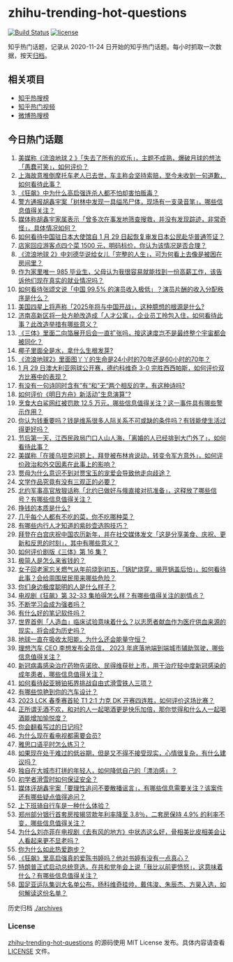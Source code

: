 # zhihu-trending-hot-questions

[![Build Status](https://github.com/justjavac/zhihu-trending-hot-questions/workflows/ci/badge.svg?branch=master)](https://github.com/justjavac/zhihu-trending-hot-questions/actions)
[![license](https://img.shields.io/github/license/justjavac/zhihu-trending-hot-questions)](https://github.com/justjavac/zhihu-trending-hot-questions/blob/master/LICENSE)

知乎热门话题，记录从 2020-11-24
日开始的知乎热门话题。每小时抓取一次数据，按天[归档](./archives)。

## 相关项目

- [知乎热搜榜](https://github.com/justjavac/zhihu-trending-top-search)
- [知乎热门视频](https://github.com/justjavac/zhihu-trending-hot-video)
- [微博热搜榜](https://github.com/justjavac/weibo-trending-hot-search)

## 今日热门话题

<!-- BEGIN -->
<!-- 最后更新时间 Mon Jan 30 2023 04:16:51 GMT+0800 (China Standard Time) -->

1. [美媒称《流浪地球 2 》「失去了所有的欢乐」，主题不成熟，爆破月球的想法「愚蠢可笑」，如何评价？](https://www.zhihu.com/question/580981292)
1. [上海故意推倒摩托车老人已去世，车主称会坚持索赔，至今未收到一句道歉，如何看待此事？](https://www.zhihu.com/question/581042105)
1. [《狂飙》中为什么高启强连杀人都不怕却害怕贩毒？](https://www.zhihu.com/question/580760712)
1. [警方通报胡鑫宇案「树林中发现一具缢吊尸体，现场有一支录音笔」，哪些信息值得关注？](https://www.zhihu.com/question/581078795)
1. [媒体称胡鑫宇家属表示「曾多次在事发地筛查搜救，并没有发现踪迹，非常奇怪」，具体情况如何？](https://www.zhihu.com/question/581127274)
1. [如何看待中国驻日本大使馆自 1 月 29 日起恢复审发日本公民赴华普通签证？](https://www.zhihu.com/question/581130202)
1. [店家回应游客点四个菜 1500 元，明码标价，你认为该情况是否合理？](https://www.zhihu.com/question/580807871)
1. [《流浪地球 2》中刘德华说给女儿「完整的人生」，可为何看上去像是被困在房间里？](https://www.zhihu.com/question/580500759)
1. [作为家里唯一 985 毕业生，父母认为我很容易就能找到一份高薪工作，该告诉他们现在真实的就业情况吗？](https://www.zhihu.com/question/579004968)
1. [如何看待张颂文说「中国 99.5% 的演员收入极低」？演员片酬的收入分配秩序是什么？](https://www.zhihu.com/question/581145213)
1. [美国四星上将声称「2025年将与中国开战」，这种臆想的根源是什么?](https://www.zhihu.com/question/581054047)
1. [济南高新区将一处方舱改造成「人才公寓」，企业员工拎包入住，如何看待此事？此改造举措有哪些意义？](https://www.zhihu.com/question/580868709)
1. [《三体》里面二向箔展开后会一直扩张吗，按这速度岂不是最终整个宇宙都会被同化？](https://www.zhihu.com/question/580983619)
1. [椰子里面全是水，拿什么生根发芽?](https://www.zhihu.com/question/580501201)
1. [《流浪地球2》里面图丫丫的生命是24小时的70年还是60小时的70年？](https://www.zhihu.com/question/580328730)
1. [1 月 29 日澳大利亚网球公开赛，德约科维奇 3-0 完胜西西帕斯，如何评价双方比赛中的表现？](https://www.zhihu.com/question/581163793)
1. [有没有一句诗同时含有”有“和”无“两个相反的字，有这种诗吗?](https://www.zhihu.com/question/580592841)
1. [如何评价《明日方舟》新活动"生息演算"?](https://www.zhihu.com/question/581158336)
1. [烹食大白鲨网红被罚款 12.5 万元，哪些信息值得关注？这一事件具有哪些警示作用？](https://www.zhihu.com/question/581147289)
1. [你认为钱重要吗？钱是维系很多人际关系不可或缺的条件吗？有钱能使生活过得更好吗？](https://www.zhihu.com/question/576807397)
1. [节后第一天，江西民政局门口人山人海，「离婚的人已经排到大门外了」，如何看待此事？](https://www.zhihu.com/question/581060767)
1. [美媒称「在援乌坦克问题上，拜登被布林肯说动，转变令军方意外」，如何评价政治和外交因素在此事上的影响？](https://www.zhihu.com/question/580876830)
1. [贾母为什么意识不到对贾宝玉的宠爱会导致他走向歧途？](https://www.zhihu.com/question/578503725)
1. [文学作品究竟有没有三观正的必要？](https://www.zhihu.com/question/577967531)
1. [北约军事高官放狠话称「北约已做好与俄直接对抗准备」，这释放了哪些信号？有哪些信息值得关注？](https://www.zhihu.com/question/581138895)
1. [挣钱的本质是什么?](https://www.zhihu.com/question/577178625)
1. [几乎每个人都有不吃的菜，你不吃哪种菜？](https://www.zhihu.com/question/576120708)
1. [有哪些内行人才知道的紫砂壶选购技巧？](https://www.zhihu.com/question/508754108)
1. [拜登在白宫庆祝中国农历新年，并在社交媒体发文「这是分享美食、庆祝、更新和反思的时刻」，其中有哪些意义？](https://www.zhihu.com/question/580934238)
1. [如何评价剧版《三体》第 16 集？](https://www.zhihu.com/question/580531327)
1. [极简人是怎么来省钱的？](https://www.zhihu.com/question/437238641)
1. [女子回老家忘关燃气从年前烧到初五，「锅铲烧穿，揭开锅盖后怕」，如何看待此事？会给周围居民带来哪些危险？](https://www.zhihu.com/question/580959576)
1. [你们身边极度聪明的人是什么样子？](https://www.zhihu.com/question/364057694)
1. [电视剧《狂飙》第 32-33 集拍得怎么样？有哪些值得关注的剧情点？](https://www.zhihu.com/question/580866687)
1. [不断学习会成为强者吗？](https://www.zhihu.com/question/575427912)
1. [有什么好的笔记软件吗？](https://www.zhihu.com/question/549956892)
1. [世界首例「人造血」临床试验意味着什么？以志愿者献血作为医疗供血来源的现实，将会成为历史吗？](https://www.zhihu.com/question/580979557)
1. [地球一直在吸收太阳能，为什么还会能量守恒？](https://www.zhihu.com/question/580165912)
1. [理想汽车 CEO 李想发布全员信， 2023 年底落地端到端城市辅助驾驶，哪些信息值得关注？](https://www.zhihu.com/question/580926899)
1. [新冠病毒感染治疗药物先诺欣、民得维获批上市，用于治疗轻中度新冠感染的成年患者，哪些信息值得关注？](https://www.zhihu.com/question/581133933)
1. [如何看待起亚狮铂拓界挑战自由式滑雪铁人三项？](https://www.zhihu.com/question/580970272)
1. [有哪些惊艳到你的汽车设计？](https://www.zhihu.com/question/347380723)
1. [2023 LCK 春季赛首轮 T1 2:1 力克 DK 开赛四连胜，如何评价这场比赛？](https://www.zhihu.com/question/580965946)
1. [正所谓无酒不欢，和对的人一起喝酒更是快乐加倍，那你觉得和什么人一起喝酒能增加愉悦度？](https://www.zhihu.com/question/580593441)
1. [你会翻看写过的日记吗?](https://www.zhihu.com/question/580990976)
1. [为什么现在看电视都需要会员?](https://www.zhihu.com/question/515835671)
1. [雅思口语平时怎么练习？](https://www.zhihu.com/question/361855938)
1. [如果现在处于难过的低谷期，但是又不得不接受现实，心情很复杂，有什么建议吗？](https://www.zhihu.com/question/581082616)
1. [独自在大城市打拼的年轻人，如何降低自己的「漂泊感」？](https://www.zhihu.com/question/578840887)
1. [初学者滑雪时如何保证安全？](https://www.zhihu.com/question/575999228)
1. [媒体评胡鑫宇案「要理性追问不要散播谣言」，有哪些信息需要关注？该案件还有哪些疑点值得追问？](https://www.zhihu.com/question/581112988)
1. [上下班骑自行车是一种什么体验？](https://www.zhihu.com/question/577967086)
1. [郑州部分银行首套房按揭贷款年利率降至 3.8％，二套房保持 4.9% 的利率不变，哪些信息值得关注？](https://www.zhihu.com/question/581133938)
1. [为什么刘亦菲在电视剧《去有风的地方》中状态这么好，骨相美比皮相美会让人看起来更不显老吗？](https://www.zhihu.com/question/578503473)
1. [你为什么如此热爱跑步？](https://www.zhihu.com/question/580403362)
1. [《狂飙》里高启强真的爱陈书婷吗？他对书婷有没有一点真心？](https://www.zhihu.com/question/579741082)
1. [特朗普正式启动总统竞选，在共和党年会上说「我比以前更愤怒」，这意味着什么？有哪些信息值得关注？](https://www.zhihu.com/question/581065056)
1. [国足亚运队集训大名单公布，扬科维奇挂帅，戴伟浚、朱辰杰、方昊入选，如何解读这份名单？](https://www.zhihu.com/question/581151108)

<!-- END -->

历史归档 [./archives](./archives)

### License

[zhihu-trending-hot-questions](https://github.com/justjavac/zhihu-trending-hot-questions)
的源码使用 MIT License 发布。具体内容请查看 [LICENSE](./LICENSE) 文件。
